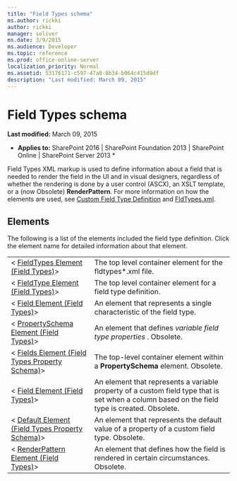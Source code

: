 ```yaml
---
title: "Field Types schema"
ms.author: rickki
author: rickki
manager: soliver
ms.date: 3/9/2015
ms.audience: Developer
ms.topic: reference
ms.prod: office-online-server
localization_priority: Normal
ms.assetid: 53176171-c597-47a0-8b34-b064c415d9df
description: "Last modified: March 09, 2015"
---
```


# Field Types schema

 **Last modified:** March 09, 2015 
  
 * **Applies to:** SharePoint 2016 | SharePoint Foundation 2013 | SharePoint Online | SharePoint Server 2013 * 
  
Field Types XML markup is used to define information about a field that is needed to render the field in the UI and in visual designers, regardless of whether the rendering is done by a user control (ASCX), an XSLT template, or a (now Obsolete) **RenderPattern**. For more information on how the elements are used, see [Custom Field Type Definition](http://msdn.microsoft.com/library/b3315997-671f-4c29-9518-48cc4592f205%28Office.15%29.aspx) and [FldTypes.xml](http://msdn.microsoft.com/library/8f8db866-03f8-4001-aae3-4c4102a7aed6%28Office.15%29.aspx).
  
## Elements

The following is a list of the elements included the field type definition. Click the element name for detailed information about that element.
  
|||
|:-----|:-----|
| < [FieldTypes Element (Field Types)](fieldtypes-element-field-types.md)>  <br/> |The top level container element for the fldtypes\*.xml file.  <br/> |
| < [FieldType Element (Field Types)](fieldtype-element-field-types.md)>  <br/> |The top level container element for a field type definition.  <br/> |
| < [Field Element (Field Types)](field-element-field-types.md)>  <br/> |An element that represents a single characteristic of the field type.  <br/> |
| < [PropertySchema Element (Field Types)](propertyschema-element-field-types.md)>  <br/> |An element that defines  *variable field type properties*  . Obsolete.  <br/> |
| < [Fields Element (Field Types Property Schema)](fields-element-field-types-property-schema.md)>  <br/> |The top-level container element within a **PropertySchema** element. Obsolete.  <br/> |
| < [Field Element (Field Types)](field-element-field-types.md)>  <br/> |An element that represents a variable property of a custom field type that is set when a column based on the field type is created. Obsolete.  <br/> |
| < [Default Element (Field Types Property Schema)](default-element-field-types-property-schema.md)>  <br/> |An element that represents the default value of a property of a custom field type. Obsolete.  <br/> |
| < [RenderPattern Element (Field Types)](renderpattern-element-field-types.md)>  <br/> |An element that defines how the field is rendered in certain circumstances. Obsolete.  <br/> |
   

